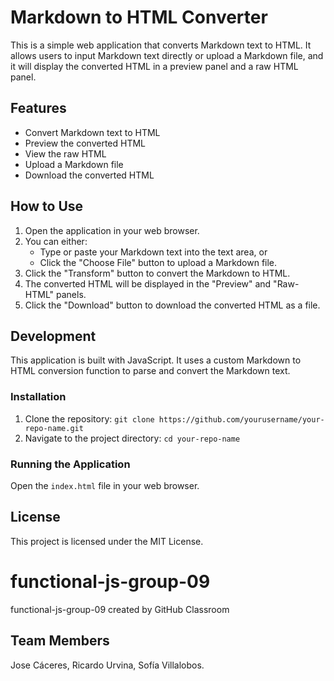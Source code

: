 # Markdown to HTML Converter

This is a simple web application that converts Markdown text to HTML. It allows users to input Markdown text directly or upload a Markdown file, and it will display the converted HTML in a preview panel and a raw HTML panel.

## Features

- Convert Markdown text to HTML
- Preview the converted HTML
- View the raw HTML
- Upload a Markdown file
- Download the converted HTML

## How to Use

1. Open the application in your web browser.
2. You can either:
    - Type or paste your Markdown text into the text area, or
    - Click the "Choose File" button to upload a Markdown file.
3. Click the "Transform" button to convert the Markdown to HTML.
4. The converted HTML will be displayed in the "Preview" and "Raw-HTML" panels.
5. Click the "Download" button to download the converted HTML as a file.

## Development

This application is built with JavaScript. It uses a custom Markdown to HTML conversion function to parse and convert the Markdown text.


### Installation

1. Clone the repository: `git clone https://github.com/yourusername/your-repo-name.git`
2. Navigate to the project directory: `cd your-repo-name`

### Running the Application

Open the `index.html` file in your web browser.

## License

This project is licensed under the MIT License.

# functional-js-group-09
functional-js-group-09 created by GitHub Classroom

## Team Members
Jose Cáceres, Ricardo Urvina, Sofía Villalobos.